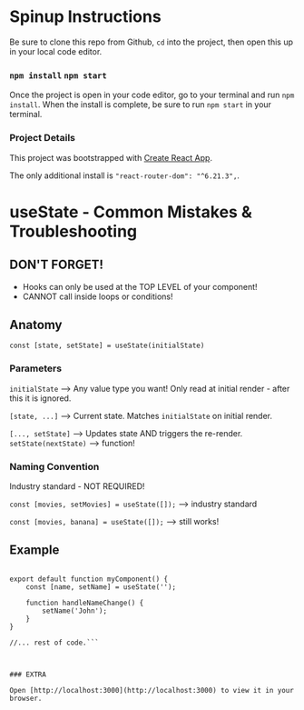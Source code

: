 # Spinup Instructions

Be sure to clone this repo from Github, `cd` into the project, then open this up in your local code editor.

### `npm install` `npm start`

Once the project is open in your code editor, go to your terminal and run `npm install`. When the install is complete, be sure to run `npm start` in your terminal.

### Project Details

This project was bootstrapped with [Create React App](https://github.com/facebook/create-react-app).

The only additional install is `"react-router-dom": "^6.21.3",`.

# useState - Common Mistakes & Troubleshooting

## DON'T FORGET!

- Hooks can only be used at the TOP LEVEL of your component!
- CANNOT call inside loops or conditions!

## Anatomy

`const [state, setState] = useState(initialState)`

### Parameters

`initialState` --> Any value type you want! Only read at initial render - after this it is ignored.

`[state, ...]` --> Current state. Matches `initialState` on initial render.

`[..., setState]` --> Updates state AND triggers the re-render.
`setState(nextState)` --> function!

### Naming Convention

Industry standard - NOT REQUIRED!

`const [movies, setMovies] = useState([]);` --> industry standard

`const [movies, banana] = useState([]);` --> still works!

## Example

````import { useState } from 'react';

export default function myComponent() {
    const [name, setName] = useState('');

    function handleNameChange() {
        setName('John');
    }
}

//... rest of code.```



### EXTRA

Open [http://localhost:3000](http://localhost:3000) to view it in your browser.
````
